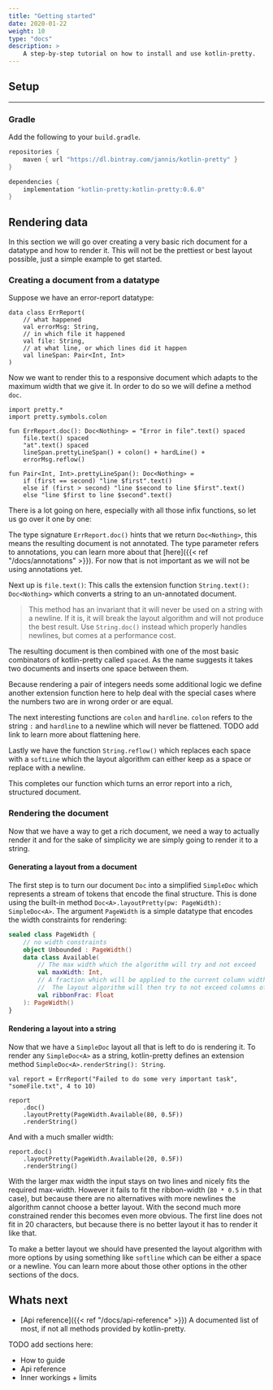 ```yaml
---
title: "Getting started"
date: 2020-01-22
weight: 10
type: "docs"
description: >
    A step-by-step tutorial on how to install and use kotlin-pretty.
---
```


## Setup
----

### Gradle

Add the following to your `build.gradle`.

```groovy
repositories {
    maven { url "https://dl.bintray.com/jannis/kotlin-pretty" }
}

dependencies {
    implementation "kotlin-pretty:kotlin-pretty:0.6.0"
}
```

## Rendering data

In this section we will go over creating a very basic rich document for a datatype and how to render it. This will not be the prettiest or best layout possible, just a simple example to get started.

### Creating a document from a datatype

Suppose we have an error-report datatype:
```kotlin:ank:silent
data class ErrReport(
    // what happened
    val errorMsg: String,
    // in which file it happened
    val file: String,
    // at what line, or which lines did it happen
    val lineSpan: Pair<Int, Int>
)
```

Now we want to render this to a responsive document which adapts to the maximum width that we give it. In order to do so we will define a method `doc`.

```kotlin:ank:silent
import pretty.*
import pretty.symbols.colon

fun ErrReport.doc(): Doc<Nothing> = "Error in file".text() spaced
    file.text() spaced
    "at".text() spaced
    lineSpan.prettyLineSpan() + colon() + hardLine() +
    errorMsg.reflow()

fun Pair<Int, Int>.prettyLineSpan(): Doc<Nothing> =
    if (first == second) "line $first".text()
    else if (first > second) "line $second to line $first".text()
    else "line $first to line $second".text()
```

There is a lot going on here, especially with all those infix functions, so let us go over it one by one:

The type signature `ErrReport.doc()` hints that we return `Doc<Nothing>`, this means the resulting document is not annotated. The type parameter refers to annotations, you can learn more about that [here]({{< ref "/docs/annotations" >}}). For now that is not important as we will not be using annotations yet.

Next up is `file.text()`: This calls the extension function `String.text(): Doc<Nothing>` which converts a string to an un-annotated document.
> This method has an invariant that it will never be used on a string with a newline. If it is, it will break the layout algorithm and will not produce the best result. Use `String.doc()` instead which properly handles newlines, but comes at a performance cost.

The resulting document is then combined with one of the most basic combinators of kotlin-pretty called `spaced`. As the name suggests it takes two documents and inserts one space between them.

Because rendering a pair of integers needs some additional logic we define another extension function here to help deal with the special cases where the numbers two are in wrong order or are equal.

The next interesting functions are `colon` and `hardline`. `colon` refers to the string `:` and `hardline` to a newline which will never be flattened. TODO add link to learn more about flattening here.

Lastly we have the function `String.reflow()` which replaces each space with a `softLine` which the layout algorithm can either keep as a space or replace with a newline.

This completes our function which turns an error report into a rich, structured document.

### Rendering the document

Now that we have a way to get a rich document, we need a way to actually render it and for the sake of simplicity we are simply going to render it to a string.

#### Generating a layout from a document

The first step is to turn our document `Doc` into a simplified `SimpleDoc` which represents a stream of tokens that encode the final structure. This is done using the built-in method `Doc<A>.layoutPretty(pw: PageWidth): SimpleDoc<A>`. The argument `PageWidth` is a simple datatype that encodes the width constraints for rendering:

```kotlin
sealed class PageWidth {
    // no width constraints
    object Unbounded : PageWidth()
    data class Available(
        // The max width which the algorithm will try and not exceed
        val maxWidth: Int,
        // A fraction which will be applied to the current column width to tweak the max-width setting.
        //  The layout algorithm will then try to not exceed columns of size maxWidth * ribbonFrac
        val ribbonFrac: Float
    ): PageWidth()
}
```

#### Rendering a layout into a string

Now that we have a `SimpleDoc` layout all that is left to do is rendering it. To render any `SimpleDoc<A>` as a string, kotlin-pretty defines an extension method `SimpleDoc<A>.renderString(): String`. 

```kotlin:ank
val report = ErrReport("Failed to do some very important task", "someFile.txt", 4 to 10)

report
    .doc()
    .layoutPretty(PageWidth.Available(80, 0.5F))
    .renderString()
```
And with a much smaller width:
```kotlin:ank
report.doc()
    .layoutPretty(PageWidth.Available(20, 0.5F))
    .renderString()
```

With the larger max width the input stays on two lines and nicely fits the required max-width. However it fails to fit the ribbon-width (`80 * 0.5` in that case), but because there are no alternatives with more newlines the algorithm cannot choose a better layout. With the second much more constrained render this becomes even more obvious. The first line does not fit in 20 characters, but because there is no better layout it has to render it like that.

To make a better layout we should have presented the layout algorithm with more options by using something like `softline` which can be either a space or a newline. You can learn more about those other options in the other sections of the docs. 

## Whats next

- [Api reference]({{< ref "/docs/api-reference" >}}) A documented list of most, if not all methods provided by kotlin-pretty.

TODO add sections here:
- How to guide
- Api reference
- Inner workings + limits